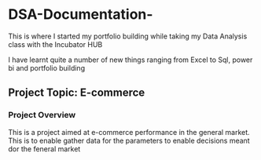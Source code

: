 # DSA-Documentation-
This is where I started my portfolio building while taking my Data Analysis class with the Incubator HUB 

I have learnt quite a number of new things ranging from Excel to Sql, power bi and portfolio building 

## Project Topic: E-commerce 

### Project Overview 
This is a project aimed at e-commerce performance in the general market. This is to enable gather data for the parameters to enable decisions meant dor the feneral market 
